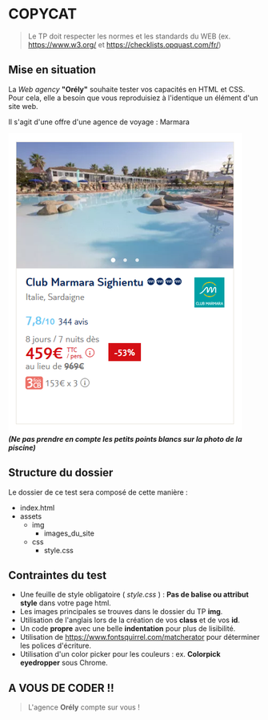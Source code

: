 # COPYCAT
> Le TP doit respecter les normes et les standards du WEB (ex. https://www.w3.org/ et https://checklists.opquast.com/fr/)

## Mise en situation
La *Web agency* **"Orély"** souhaite tester vos capacités en HTML et CSS. Pour cela, elle a besoin que vous reproduisiez à l'identique un élément d'un site web.  

Il s'agit d'une offre d'une agence de voyage : Marmara    

![Piscine & Hotel](assets/img/copycat.PNG "Piscine & Hotel")  
***(Ne pas prendre en compte les petits points blancs sur la photo de la piscine)***

## Structure du dossier
Le dossier de ce test sera composé de cette manière :
* index.html
* assets
    * img
        * images_du_site
    * css
        * style.css

## Contraintes du test
* Une feuille de style obligatoire ( *style.css* ) : **Pas de balise ou attribut style** dans votre page html.
* Les images principales se trouves dans le dossier du TP **img**.
* Utilisation de l'anglais lors de la création de vos **class** et de vos **id**.
* Un code **propre** avec une belle **indentation** pour plus de lisibilité.
* Utilisation de https://www.fontsquirrel.com/matcherator pour déterminer les polices d'écriture.
* Utilisation d'un color picker pour les couleurs : ex. **Colorpick eyedropper** sous Chrome.

## A VOUS DE CODER !!
> L'agence **Orély** compte sur vous !
